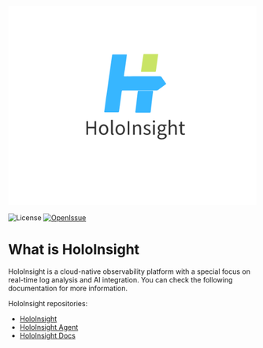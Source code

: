 ![HoloInsight](https://github.com/traas-stack/holoinsight/raw/main/docs/logo/logo.png)

![License](https://img.shields.io/badge/license-Apache--2.0-green.svg)
[![OpenIssue](https://img.shields.io/github/issues/traas-stack/holoinsight)](https://github.com/traas-stack/holoinsight/issues)

# What is HoloInsight
HoloInsight is a cloud-native observability platform with a special focus on real-time log analysis and AI integration. You can check the following documentation for more information.

HoloInsight repositories:
* <a href="https://github.com/traas-stack/holoinsight" target="_blank">HoloInsight</a>
* <a href="https://github.com/traas-stack/holoinsight-agent" target="_blank">HoloInsight Agent</a>
* <a href="https://github.com/traas-stack/holoinsight-docs" target="_blank">HoloInsight Docs</a>
